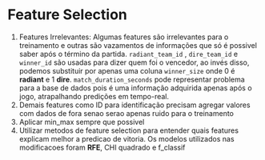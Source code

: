 # Feature Selection

1. Features Irrelevantes: Algumas features são irrelevantes para o treinamento e outras são vazamentos de informações que só é possivel saber após o término da partida. `radiant_team_id` , `dire_team_id` e `winner_id` são usadas para dizer quem foi o vencedor, ao invés disso, podemos substituir por apenas uma coluna `winner_size` onde 0 é **radiant** e 1 **dire**. `match_duration_seconds` pode representar problema para a base de dados pois é uma informação adquirida apenas após o jogo, atrapalhando predições em tempo-real.
2. Demais features como ID para identificação precisam agregar valores com dados de fora senao serao apenas ruido para o treinamento
3. Aplicar min_max sempre que possivel
4. Utilizar metodos de feature selection para entender quais features explicam melhor a predicao de vitoria. Os modelos utilizados nas modificacoes foram **RFE**, CHI quadrado e f_classif
